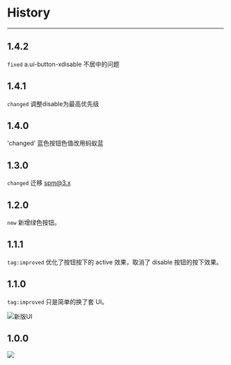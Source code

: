# History

---

## 1.4.2

`fixed` a.ui-button-xdisable 不居中的问题

## 1.4.1

`changed` 调整disable为最高优先级

## 1.4.0

'changed' 蓝色按钮色值改用蚂蚁蓝

## 1.3.0

`changed` 迁移 spm@3.x

## 1.2.0

`new` 新增绿色按钮。

## 1.1.1

`tag:improved` 优化了按钮按下的 active 效果，取消了 disable 按钮的按下效果。

## 1.1.0

`tag:improved` 只是简单的换了套 UI。

![新版UI](https://i.alipayobjects.com/e/201305/Q7gDHwDQz.png)

## 1.0.0

![](https://i.alipayobjects.com/e/201305/Q7beFv0Oz.png)

